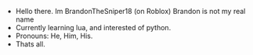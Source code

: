 - Hello there. Im BrandonTheSniper18 (on Roblox) Brandon is not my real name
- Currently learning lua, and interested of python.
- Pronouns: He, Him, His.
- Thats all.
